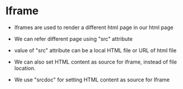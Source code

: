 # Iframe

* Iframes are used to render a different html page in our html page

* We can refer different page using "src" attribute

* value of "src" attribute can be a local HTML file or URL of html file

* We can also set HTML content as source for iframe, instead of file location.

* We use "srcdoc" for setting HTML content as source for Iframe